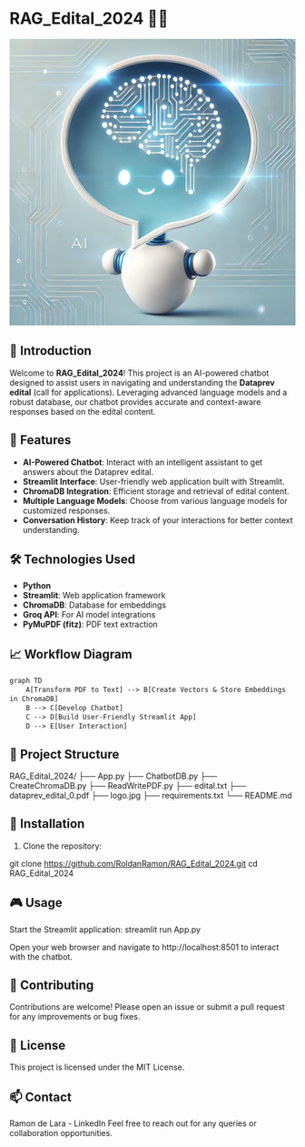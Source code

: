 # RAG_Edital_2024 🤖📄

![Logo](logo.jpg)

## 🚀 Introduction

Welcome to **RAG_Edital_2024**! This project is an AI-powered chatbot designed to assist users in navigating and understanding the **Dataprev edital** (call for applications). Leveraging advanced language models and a robust database, our chatbot provides accurate and context-aware responses based on the edital content.

## 🎯 Features

- **AI-Powered Chatbot**: Interact with an intelligent assistant to get answers about the Dataprev edital.
- **Streamlit Interface**: User-friendly web application built with Streamlit.
- **ChromaDB Integration**: Efficient storage and retrieval of edital content.
- **Multiple Language Models**: Choose from various language models for customized responses.
- **Conversation History**: Keep track of your interactions for better context understanding.

## 🛠️ Technologies Used

- **Python**
- **Streamlit**: Web application framework
- **ChromaDB**: Database for embeddings
- **Groq API**: For AI model integrations
- **PyMuPDF (fitz)**: PDF text extraction

## 📈 Workflow Diagram

```mermaid
graph TD
    A[Transform PDF to Text] --> B[Create Vectors & Store Embeddings in ChromaDB]
    B --> C[Develop Chatbot]
    C --> D[Build User-Friendly Streamlit App]
    D --> E[User Interaction]
```

## 📁 Project Structure
RAG_Edital_2024/
├── App.py
├── ChatbotDB.py
├── CreateChromaDB.py
├── ReadWritePDF.py
├── edital.txt
├── dataprev_edital_0.pdf
├── logo.jpg
├── requirements.txt
└── README.md

## 📝 Installation

1. Clone the repository:

git clone https://github.com/RoldanRamon/RAG_Edital_2024.git
cd RAG_Edital_2024

## 🎮 Usage
Start the Streamlit application:
streamlit run App.py

Open your web browser and navigate to http://localhost:8501 to interact with the chatbot.

## 🤝 Contributing
Contributions are welcome! Please open an issue or submit a pull request for any improvements or bug fixes.

## 📜 License
This project is licensed under the MIT License.

## 📫 Contact
Ramon de Lara - LinkedIn
Feel free to reach out for any queries or collaboration opportunities.